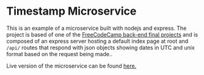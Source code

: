 # Timestamp Microservice

This is an example of a microservice built with nodejs and express. The project is based of one of the [FreeCodeCamp back-end final projects](https://www.freecodecamp.org/learn/apis-and-microservices/apis-and-microservices-projects/timestamp-microservice) and is composed of an express server hosting a default index page at root and `/api/` routes that respond with json objects showing dates in UTC and unix format based on the request being made..

Live version of the microservice can be found [here.](https://timestamp-microservice-12.herokuapp.com/)


